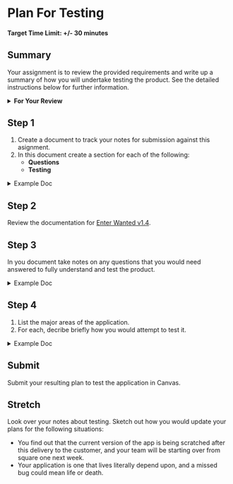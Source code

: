 # Plan For Testing

#### Target Time Limit: +/- 30 minutes

## Summary

Your assignment is to review the provided requirements and write up a summary of
how you will undertake testing the product. See the detailed instructions below
for further information.

<details> <summary> <strong> For Your Review </strong> </summary>

If you're feeling uncertain on where to start in this project, look over the
following:

- Skills Practice:
  - [Hands on Testing](./sp1.01.1.html)
  - [Document Review](./sp1.01.2.html)
  - [Exploratory Testing](./sp1.01.3.html)

</details>

## Step 1

1. Create a document to track your notes for submission against this asignment.
1. In this document create a section for each of the following:
   - **Questions**
   - **Testing**

<details> <summary> Example Doc </summary>

```
- Questions

- Testing

```

</details>

## Step 2

Review the documentation for
[Enter Wanted v1.4](https://devmountain-qa.github.io/enter-wanted/1.4_README.html).

## Step 3

In you document take notes on any questions that you would need answered to
fully understand and test the product.

<details> <summary> Example Doc </summary>

```
- Questions
1. How do I...?
2. Why would a user...?
3. Where should...?

- Testing

```

</details>

## Step 4

1. List the major areas of the application.
1. For each, decribe briefly how you would attempt to test it.

<details> <summary> Example Doc </summary>

```
- Questions
1. How do I...?
2. Why would a user...?
3. Where should...?

- Testing
* (Some area)
    * I would test this area by doing x, y, and then z.
* (Some other area)
    * This I'd test the same, except a instead of x.
* etc...
```

</details>

## Submit

Submit your resulting plan to test the application in Canvas.

## Stretch

Look over your notes about testing. Sketch out how you would update your plans
for the following situations:

- You find out that the current version of the app is being scratched after this
  delivery to the customer, and your team will be starting over from square one
  next week.
- Your application is one that lives literally depend upon, and a missed bug
  could mean life or death.

